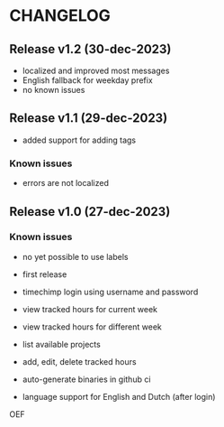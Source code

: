 # CHANGELOG

## Release v1.2 (30-dec-2023)

- localized and improved most messages
- English fallback for weekday prefix
- no known issues

## Release v1.1 (29-dec-2023)

- added support for adding tags

### Known issues

- errors are not localized

## Release v1.0 (27-dec-2023)

### Known issues

- no yet possible to use labels

- first release
- timechimp login using username and password
- view tracked hours for current week
- view tracked hours for different week
- list available projects
- add, edit, delete tracked hours
- auto-generate binaries in github ci
- language support for English and Dutch (after login)

OEF
